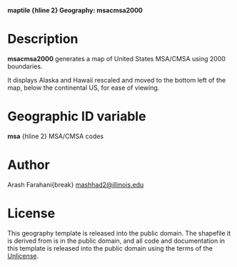 **maptile {hline 2} Geography: msacmsa2000**

# Description

**msacmsa2000** generates a map of United States MSA/CMSA using 2000 boundaries.

It displays Alaska and Hawaii rescaled and moved to the bottom left of the map, below the continental US, for ease of viewing.

# Geographic ID variable

**msa** {hline 2} MSA/CMSA codes

# Author

Arash Farahani{break}
mashhad2@illinois.edu

# License

This geography template is released into the public domain.  The shapefile it is derived from is in the public domain, and all code and documentation in this template is released into the public domain using the terms of the [Unlicense](http://unlicense.org/).